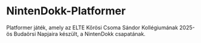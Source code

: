 # NintenDokk-Platformer
Platformer játék, amely az ELTE Kőrösi Csoma Sándor Kollégiumának 2025-ös Budaörsi Napjaira készült, a NintenDokk csapatának.
